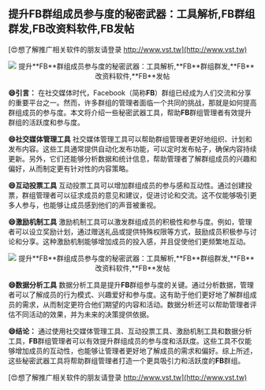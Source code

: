 ## **提升**FB**群组成员参与度的秘密武器：工具解析,**FB**群组群发,**FB**改资料软件,**FB**发帖**

[😍想了解推广相关软件的朋友请登录 http://www.vst.tw](http://www.vst.tw)

 <center><img src="https://vst.tw/MP4/tuiguang/png/8.png" alt="提升**FB**群组成员参与度的秘密武器：工具解析,**FB**群组群发,**FB**改资料软件,**FB**发帖"></center>

**😄引言：**
在社交媒体时代，Facebook（简称**FB**）群组已经成为人们交流和分享的重要平台之一。然而，许多群组的管理者面临一个共同的挑战，那就是如何提高群组成员的参与度。本文将介绍一些秘密武器工具，帮助**FB**群组管理者有效提升群组的活跃度和参与度。

**😄社交媒体管理工具**
社交媒体管理工具可以帮助群组管理者更好地组织、计划和发布内容。这些工具通常提供自动化发布功能，可以定时发布帖子，确保内容持续更新。另外，它们还能够分析数据和统计信息，帮助管理者了解群组成员的兴趣和偏好，从而制定更有针对性的内容策略。

**😄互动投票工具**
互动投票工具可以增加群组成员的参与感和互动性。通过创建投票，群组管理者可以征求成员的意见和建议，促进讨论和交流。这不仅能够吸引更多人参与，也能够让成员感到他们的声音被重视。

**😄激励机制工具**
激励机制工具可以激发群组成员的积极性和参与度。例如，管理者可以设立奖励计划，通过赠送礼品或提供特殊权限等方式，鼓励成员积极参与讨论和分享。这种激励机制能够增加成员的投入感，并且促使他们更频繁地互动。

 <center><img src="https://vst.tw/MP4/tuiguang/png/7.png" alt="提升**FB**群组成员参与度的秘密武器：工具解析,**FB**群组群发,**FB**改资料软件,**FB**发帖"></center>

**😄数据分析工具**
数据分析工具是提升**FB**群组参与度的关键。通过分析数据，管理者可以了解成员的行为模式、兴趣爱好和参与度。这有助于他们更好地了解群组成员的需求，从而制定更符合他们期望的内容和活动。数据分析还可以帮助管理者评估不同活动的效果，并为未来的决策提供依据。

**😄结论：**
通过使用社交媒体管理工具、互动投票工具、激励机制工具和数据分析工具，**FB**群组管理者可以有效提升群组成员的参与度和活跃度。这些工具不仅能够增加成员的互动性，也能够让管理者更好地了解成员的需求和偏好。综上所述，这些秘密武器工具将帮助群组管理者打造一个更具吸引力和活跃度的**FB**群组。

[😍想了解推广相关软件的朋友请登录 http://www.vst.tw](http://www.vst.tw)



